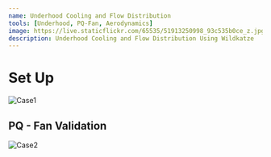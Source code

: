```yaml
---
name: Underhood Cooling and Flow Distribution
tools: [Underhood, PQ-Fan, Aerodynamics]
image: https://live.staticflickr.com/65535/51913250998_93c535b0ce_z.jpg
description: Underhood Cooling and Flow Distribution Using Wildkatze
---
```


 
# Set Up
 

![Case1](https://live.staticflickr.com/65535/51913161061_c8e8f57977_z.jpg)

 
## PQ - Fan Validation

![Case2](https://live.staticflickr.com/65535/51913254243_aed59a7239_c.jpg)
 
 
 



 

 
